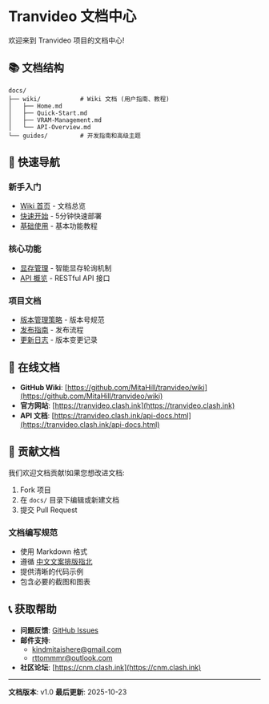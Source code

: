 # Tranvideo 文档中心

欢迎来到 Tranvideo 项目的文档中心!

## 📚 文档结构

```
docs/
├── wiki/           # Wiki 文档 (用户指南、教程)
│   ├── Home.md
│   ├── Quick-Start.md
│   ├── VRAM-Management.md
│   └── API-Overview.md
└── guides/         # 开发指南和高级主题
```

## 🚀 快速导航

### 新手入门
- [Wiki 首页](wiki/Home.md) - 文档总览
- [快速开始](wiki/Quick-Start.md) - 5分钟快速部署
- [基础使用](wiki/Basic-Usage.md) - 基本功能教程

### 核心功能
- [显存管理](wiki/VRAM-Management.md) - 智能显存轮询机制
- [API 概览](wiki/API-Overview.md) - RESTful API 接口

### 项目文档
- [版本管理策略](../VERSION_POLICY.md) - 版本号规范
- [发布指南](../RELEASE_GUIDE.md) - 发布流程
- [更新日志](../CHANGELOG.md) - 版本变更记录

## 📖 在线文档

- **GitHub Wiki**: [https://github.com/MitaHill/tranvideo/wiki](https://github.com/MitaHill/tranvideo/wiki)
- **官方网站**: [https://tranvideo.clash.ink](https://tranvideo.clash.ink)
- **API 文档**: [https://tranvideo.clash.ink/api-docs.html](https://tranvideo.clash.ink/api-docs.html)

## 🤝 贡献文档

我们欢迎文档贡献!如果您想改进文档:

1. Fork 项目
2. 在 `docs/` 目录下编辑或新建文档
3. 提交 Pull Request

### 文档编写规范

- 使用 Markdown 格式
- 遵循 [中文文案排版指北](https://github.com/sparanoid/chinese-copywriting-guidelines)
- 提供清晰的代码示例
- 包含必要的截图和图表

## 📞 获取帮助

- **问题反馈**: [GitHub Issues](https://github.com/MitaHill/tranvideo/issues)
- **邮件支持**:
  - kindmitaishere@gmail.com
  - rttommmr@outlook.com
- **社区论坛**: [https://cnm.clash.ink](https://cnm.clash.ink)

---

**文档版本**: v1.0
**最后更新**: 2025-10-23
